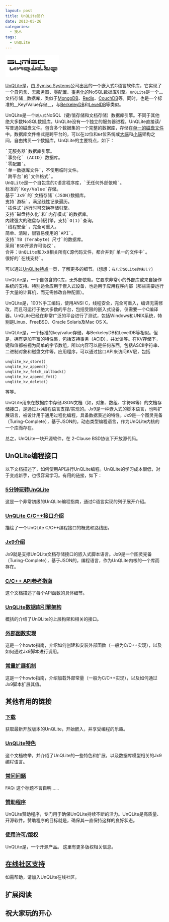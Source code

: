 ```yaml
---
layout: post
title: UnQLite简介
date: 2013-05-26
categories:
  - 技术
tags:
  - UnQLite
---
```


[![UnQLite](/img/logo.jpg)](http://www.symisc.net/)

[UnQLite](http://unqlite.org/index.html)是，由[ Symisc Systems](http://www.symisc.net/)公司出品的一个嵌入式C语言软件库，它实现了一个[自包含](http://unqlite.org/features.html#self_contained)、[无服务器](http://unqlite.org/features.html#serverless)、[零配置](http://unqlite.org/features.html#zero_conf)、[事务化的](http://unqlite.org/features.html#acid)NoSQL数据库引擎。`UnQLite`是一个__文档存储__数据库，类似于[MongoDB](http://mongodb.org/)、[Redis](http://redis.io/)、[CouchDB](http://couchdb.apache.org/)等。同时，也是一个标准的__Key/Value存储__，与[BerkeleyDB](http://www.oracle.com/technetwork/products/berkeleydb/overview/index.html)和[LevelDB](http://code.google.com/p/leveldb/)等类似。

UnQLite是一个`嵌入式`NoSQL（键/值存储和文档存储）数据库引擎。不同于其他绝大多数NoSQL数据库，UnQLite没有一个独立的服务器进程。UnQLite直接读/写普通的磁盘文件。包含多个数据集的一个完整的数据库，存储在[单一的磁盘文件](http://unqlite.org/features.html#single_file)中。数据库文件格式是跨平台的，可以在`32`位和`64`位系统或[大端](http://en.wikipedia.org/wiki/Endianness)和[小端](http://en.wikipedia.org/wiki/Endianness)架构之间，自由拷贝一个数据库。UnQLite的主要特点，如下：

<pre class="prettyprint linenums">
`无服务器`数据库引擎。
`事务化` (ACID) 数据库。
`零配置`。
`单一数据库文件`，不使用临时文件。
`跨平台`的`文件格式`。
UnQLite是一个自包含的C语言程序库，`无任何外部依赖`。
标准的`Key/Value`存储。
基于`Jx9`的`文档存储`(JSON)数据库。
支持`游标`，满足线性记录遍历。
`插件式`运行时可交换存储引擎。
支持`磁盘持久化`和`内存模式`的数据库。
内建强大的磁盘存储引擎，支持`O(1)`查询。
`线程安全`，完全可重入。
简单、清晰，很容易使用的`API`。
支持`TB（Terabyte）尺寸`的数据库。
采用`BSD开源许可协议`。
合并：UnQLite和Jx9相关所有C源代码文件，都合并到`单一的文件中`。
很好的`在线支持`。
</pre>

可以通过[UnQLite特点](http://unqlite.org/features.html)一页，了解更多的细节。(想想：`有几分SQLite的味儿？`)

UnQLite是，一个自包含的C库，无外部依赖。它要求非常小的外部库或来自操作系统的支持。特别适合应用于嵌入式设备，也适用于应用程序内部（那些需要运行于大量的计算机，而无需修改各种配置）。

UnQLite是，100%手工编码，使用ANSI C，线程安全，完全可重入，编译无需修改，而且可运行于绝大多数的平台，包括受限的嵌入式设备，仅需要一个C编译器。UnQLite已经在非常广泛的平台进行了测试，包括Windows和UNIX系统，特别是Linux、FreeBSD、Oracle Solaris及Mac OS X。

UnQLite是，一个标准的key/value存储，与BerkeleyDB和LevelDB等相似。但是，拥有更加丰富的特性集，包括支持事务（ACID），并发读等。在KV存储下，键和值都被视为简单的字节数组，所以内容可以是任何东西，包括ASCII字符串、二进制对象和磁盘文件等。应用程序，可以通过接口API来访问KV层，包括 

    unqlite_kv_store()
    unqlite_kv_append()
    unqlite_kv_fetch_callback()
    unqlite_kv_append_fmt()
    unqlite_kv_delete()

等等。

UnQLite用来在数据库中存储JSON文档（如，对象、数组、字符串等）的文档存储接口，是通过`Jx9`编程语言支撑/实现的。Jx9是一种嵌入式的脚本语言，也叫扩展语言，被设计用于通用过程化编程，具备数据表述的特性。Jx9是一个图灵完备（Turing-Complete），基于JSON的，动态类型编程语言，作为UnQLite内核的一个库而存在。

总之，UnQLite一块开源软件，在 2-Clause BSD协议下开放源代码。


## UnQLite编程接口

以下文档描述了，如何使用API进行UnQLite编程。UnQLite的学习成本很低，对于变成新手，也很容易学习。有用的链接，如下：

### [5分钟玩转UnQLite](/2013/05/26/intro/index.html)

这是一个非常初级的UnQLite编程指南，通过C语言实现的列子展开介绍。

### [UnQLite C/C++接口介绍](http://unqlite.org/api_intro.html)

描绘了一个UnQLite C/C++编程接口的概览和路线图。

### [Jx9介绍](http://unqlite.org/jx9.html)

Jx9就是支撑UnQLite文档存储接口的嵌入式脚本语言。Jx9是一个图灵完备（Turing-Complete），基于JSON的，编程语言，作为UnQLite内核的一个库而存在。

### [C/C++ API参考指南](/2013/06/02/c_api/index.html)

这个文档描述了每个API函数的具体细节。

### [UnQLite数据库引擎架构](http://unqlite.org/arch.html)

概括的介绍了UnQLite的上层构架和相关的接口。

### [外部函数实现](http://unqlite.org/func_intro.html)

这是一个howto指南，介绍如何创建和安装外部函数（一般为C/C++实现），以及如何通过Jx9脚本进行调用。

### [常量扩展机制](http://unqlite.org/const_intro.html)

这是一个howto指南，介绍加载外部常量（一般为C/C++实现），以及如何通过Jx9脚本扩展其值。

## 其他有用的链接

### [下载](http://unqlite.org/downloads.html)

获取最新开放版本的UnQLite，开始嵌入，并享受编程的乐趣。

### [UnQLite特色](/2013/06/01/features/index.html)

这个文档枚举，并介绍了UnQLite的一些特色和扩展，以及数据库模型相关的Jx9编程语言。

### [常问问题](http://unqlite.org/faq.html)

FAQ: 这个标题不言自明……

### [赞助程序](http://unqlite.org/sponsorship.html)

UnQLite赞助程序，专门用于确保UnQLite持续不断的活力。UnQLite是高质量、开源软件。赞助程序的目标就是，确保其一直保持这样的良好状态。

### [使用许可/版权](http://unqlite.org/sponsorship.html)
	
UnQLite是，一个开源产品。 这里有更多版权相关信息。

## [在线社区支持](http://unqlite.org/support.html)

如需帮助，请加入UnQLite在线社区。


## 扩展阅读


## 祝大家玩的开心

